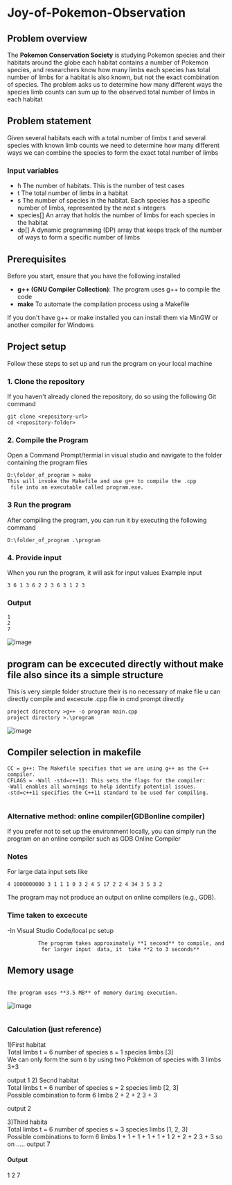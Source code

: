 # Joy-of-Pokemon-Observation

## Problem overview

The **Pokemon Conservation Society** is studying Pokemon species and their habitats around the globe each habitat contains a number of Pokemon species, and researchers know how many limbs each species has total number of limbs for a habitat is also known, but not the exact combination of species. The problem asks us to determine how many different ways the species limb counts can sum up to the observed total number of limbs in each habitat

## Problem statement

Given several habitats each with a total number of limbs t and several species with known limb counts we need to determine how many different ways we can combine the species to form the exact total number of limbs

### Input variables

- h The number of habitats. This is the number of test cases
- t The total number of limbs in a habitat
- s The number of species in the habitat. Each species has a specific number of limbs, represented by the next s integers
- species[] An array that holds the number of limbs for each species in the habitat
- dp[] A dynamic programming (DP) array that keeps track of the number of ways to form a specific number of limbs

## Prerequisites

Before you start, ensure that you have the following installed

- **g++ (GNU Compiler Collection)**: The program uses  g++ to compile the code
- **make** To automate the compilation process using a Makefile

If you don't have g++ or make installed you can install them via MinGW or another compiler for Windows

## Project setup

Follow these steps to set up and run the program on your local machine

### 1. Clone the repository

If you haven't already cloned the repository, do so using the following Git command

```
git clone <repository-url>
cd <repository-folder>
```

### 2. Compile the Program

Open a Command Prompt/termial in visual studio and navigate to the folder containing the program files

```
D:\folder_of_program > make
This will invoke the Makefile and use g++ to compile the .cpp
 file into an executable called program.exe.
```
### 3 Run the program
After compiling the program, you can run it by executing the following command
```
D:\folder_of_program .\program
```
### 4. Provide input
When you run the program, it will ask for  input values
Example input

```
3 6 1 3 6 2 2 3 6 3 1 2 3
```

### Output

```
1
2
7
```



![image](https://github.com/user-attachments/assets/8b7868fc-d454-481b-a1dc-7cc9e5b63d1b)


## program can be excecuted directly without make file also since its a simple structure 

This is very simple folder structure  their is no necessary of make file
u can directly compile and excecute  .cpp file in  cmd prompt directly 

```
project directory >g++ -o program main.cpp
project directory >.\program

```
![image](https://github.com/user-attachments/assets/0cb657be-fb43-43bd-a7a5-c54329ca1f36)
## Compiler selection in makefile

```
CC = g++: The Makefile specifies that we are using g++ as the C++ compiler.
CFLAGS = -Wall -std=c++11: This sets the flags for the compiler:
-Wall enables all warnings to help identify potential issues.
-std=c++11 specifies the C++11 standard to be used for compiling.


```

### Alternative method: online compiler(GDBonline compiler)

If you prefer not to set up the environment locally,
 you can simply run the program on an online compiler 
such as GDB Online Compiler 




### Notes

 For large data  input sets like

  ```
  4 1000000000 3 1 1 1 0 3 2 4 5 17 2 2 4 34 3 5 3 2
  ```

  The program may not produce an output on online compilers (e.g., GDB).



### Time taken to excecute
  -In Visual Studio Code/local pc setup 
```
          The program takes approximately **1 second** to compile, and
           for larger input  data, it  take **2 to 3 seconds**
```

## Memory usage
```

The program uses **3.5 MB** of memory during execution.
```



![image](https://github.com/user-attachments/assets/223190a3-b691-4c71-8475-0afcbf93ad2d)


```
```
### Calculation (just reference)
1)First habitat  
  Total limbs t = 6 number of species s = 1 species limbs [3]  
  We can only form the sum `6` by using two Pokémon of species with 3 limbs
  3+3 
  
  output 1
2) Secnd habitat  
  Total limbs t = 6 number of species s = 2 species limb [2, 3]  
  Possible combination to form  6 limbs
  2 + 2 + 2
  3 + 3
  
   output 2

3)Third habita  
  Total limbs t = 6 number of species s = 3 species limbs [1, 2, 3]  
  Possible combinations to form 6 limbs
   1 + 1 + 1 + 1 + 1 + 1
   2 + 2 + 2
   3 + 3
so on ..... 
 output 7

#### Output
1
2
7

